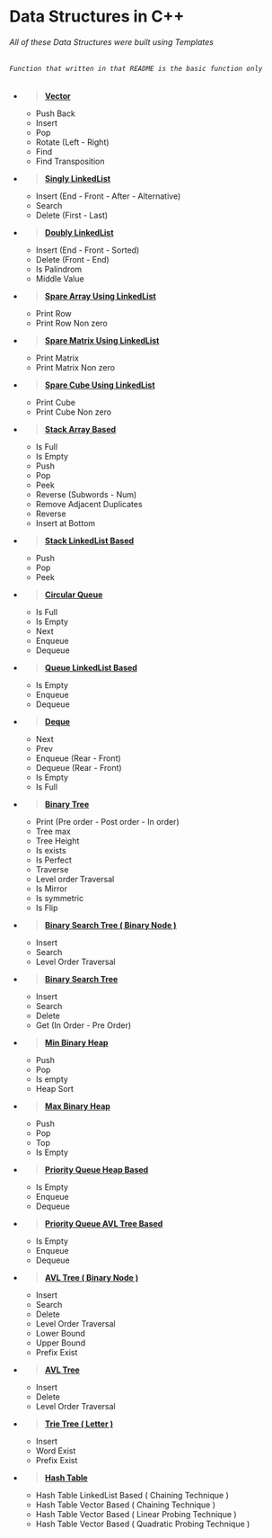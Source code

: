 # Data Structures in C++

###### All of these Data Structures were built using Templates
###### `Function that written in that README is the basic function only`

- > [**Vector**](header/Vector.h)
     - Push Back
     - Insert
     - Pop
     - Rotate (Left - Right)
     - Find
     - Find Transposition
- > [**Singly LinkedList**](header/Singly_LinkedList.h)
     - Insert (End - Front - After - Alternative)
     - Search
     - Delete (First - Last)
- > [**Doubly LinkedList**](header/Doubly_LinkedList.h)
     - Insert (End - Front - Sorted)
     - Delete (Front - End)
     - Is Palindrom
     - Middle Value
- > [**Spare Array Using LinkedList**](header/Spare_Array.h)
     - Print Row
     - Print Row Non zero
- > [**Spare Matrix Using LinkedList**](header/Sparse_Matrix.h)
     - Print Matrix
     - Print Matrix Non zero
- > [**Spare Cube Using LinkedList**](header/Spare_Cube.h)
     - Print Cube
     - Print Cube Non zero
- > [**Stack Array Based**](header/Stack_Array_Based.h)
     - Is Full
     - Is Empty
     - Push
     - Pop
     - Peek
     - Reverse (Subwords - Num)
     - Remove Adjacent Duplicates
     - Reverse
     - Insert at Bottom
- > [**Stack LinkedList Based**](header/Stack_LinkedList_Based.h)
     - Push
     - Pop
     - Peek
- > [**Circular Queue**](header/Circular_Queue.h)
     - Is Full
     - Is Empty
     - Next
     - Enqueue
     - Dequeue
- > [**Queue LinkedList Based**](header/Queue_LinkedList_Based.h)
     - Is Empty
     - Enqueue
     - Dequeue
- > [**Deque**](header/Deque.h)
     - Next
     - Prev
     - Enqueue (Rear - Front)
     - Dequeue (Rear - Front)
     - Is Empty
     - Is Full
- > [**Binary Tree**](header/Binary_Tree.h)
     - Print (Pre order - Post order - In order)
     - Tree max
     - Tree Height
     - Is exists
     - Is Perfect
     - Traverse
     - Level order Traversal
     - Is Mirror
     - Is symmetric
     - Is Flip
- > [**Binary Search Tree ( Binary Node )**](header/Binary_Search_Tree_v2.h)
     - Insert
     - Search
     - Level Order Traversal
- > [**Binary Search Tree**](header/Binary_Search_Tree.h)
     - Insert
     - Search
     - Delete
     - Get (In Order - Pre Order)
- > [**Min Binary Heap**](header/Min_Heap.h)
     - Push
     - Pop
     - Is empty
     - Heap Sort
- > [**Max Binary Heap**](header/Max_Heap.h)
     - Push
     - Pop
     - Top
     - Is Empty
- > [**Priority Queue Heap Based**](header/Priority_Queue_Heap_Based.h)
     - Is Empty
     - Enqueue
     - Dequeue
- > [**Priority Queue AVL Tree Based**](header/Priority_Queue_AVLT_Based.h)
     - Is Empty
     - Enqueue
     - Dequeue
- > [**AVL Tree ( Binary Node )**](header/AVL_Tree.h)
     - Insert
     - Search
     - Delete
     - Level Order Traversal
     - Lower Bound
     - Upper Bound
     - Prefix Exist
- > [**AVL Tree**](header/AVL_Tree_v2.h)
     - Insert
     - Delete
     - Level Order Traversal
- > [**Trie Tree ( Letter )**](header/Trie_Tree.h)
     - Insert
     - Word Exist
     - Prefix Exist
- > [**Hash Table**]()
    - Hash Table LinkedList Based ( Chaining Technique )
    - Hash Table Vector Based ( Chaining Technique )
    - Hash Table Vector Based ( Linear Probing Technique )
    - Hash Table Vector Based ( Quadratic Probing Technique )
